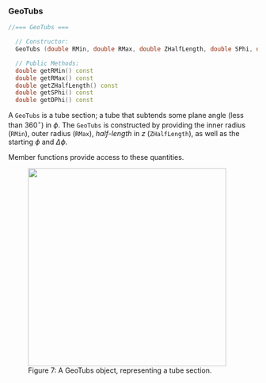 

### GeoTubs

```cpp
//=== GeoTubs ===

  // Constructor:
  GeoTubs (double RMin, double RMax, double ZHalfLength, double SPhi, double DPhi)

  // Public Methods:
  double getRMin() const
  double getRMax() const
  double getZHalfLength() const
  double getSPhi() const
  double getDPhi() const
```

A `GeoTubs` is a tube section; a tube that subtends some plane angle (less than $360^\circ$) in $\phi$.  The `GeoTubs` is constructed by providing the inner radius (`RMin`), outer radius (`RMax`), *half-length* in $z$ (`ZHalfLength`), as well as the starting $\phi$ and $\Delta \phi$.  

Member functions provide access to these quantities.

<figure>
  <img src="/components/kernel/reference/RCBase/GeoShape/GeoTubs.png" width="400" />
  <figcaption>Figure 7: A GeoTubs object, representing a tube section.</figcaption>
</figure>

